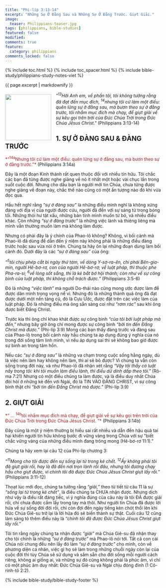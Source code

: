 ```yaml
---
title: "Phi-líp 3:13-14"
excerpt: "Những Sự Ở Đằng Sau và Những Sự Ở Đằng Trước. Giựt Giải."
image:
  teaser: Philippians-teaser.jpg
tags: [philippians, bible-studies]
featured: false
modified:
comments: true
feature:
  category: philippians
comments_locked: false
---
```


{% include toc.html %}
{% include toc_spacer.html %}
{% include bible-study/philippians-study-notes-viet %}

{{ page.excerpt | markdownify }}

<div>
<p>
<img alt src="{{ site.url }}/assets/images/Philippians-teaser.jpg" style="border: 0px none; margin: 7px 15px 0px 0px; max-width: 100%; height: 148px; padding: 0px; float: left;">
<i>"<sup>13</sup>Hỡi Anh em, về phần tôi, tôi không tưởng rằng đã đạt đến mục đích, <sup>14</sup>nhưng tôi cứ làm một điều: quên lửng sự ở đằng sau, mà bươn theo sự ở đằng trước, tôi nhắm mục đích mà chạy, để giựt giải về sự kêu gọi trên trời của Ðức Chúa Trời trong Ðức Chúa Jêsus Christ."</i> (Philippians 3:13-14)
</p>
</div>

## 1.  SỰ Ở ĐÀNG SAU & ĐÀNG TRƯỚC

<span style="color: rgb(159, 29, 33);">
*“<sup>14a</sup>Nhưng tôi cứ làm một điều: quên lửng sự ở đằng sau,
mà bươn theo sự ở đằng trước."*
</span> (Philippians 3:14a)

Đây là một đoạn Kinh thánh rất quen thuộc đối với nhiều tín hữu. Tôi chắc các bạn đã từng được nghe giảng về nó ít nhất một hoặc vài chục lần trong suốt cuộc đời. Nhưng cho dầu bạn là người mới tin Chúa, chưa từng được nghe giảng về đoạn này, chắc thế nào cũng có một ấn tượng nào đó khi vừa đọc qua.

Hầu hết nghĩ rằng *“sự ở đàng sau”* là những điều mình nghĩ là không xứng đáng với địa vị của người được cứu, người đã đến với sự sáng từ trong bóng tối. Những thói hư tật xấu, những bản tính mình muốn từ bỏ, và nhiều điều khác. Còn những *“sự ở đàng trước”* là những việc lành và thiêng liêng mà mình vẫn thường muốn làm mà không làm được.

Nhưng có phải đây là ý chính của Phao-lô không? Không, vì bối cảnh mà Phao-lô đã dùng để dẫn đến ý niệm này không  phải là những điều đàng trước hoặc sau vừa nói ở trên. Chúng ta hãy ôn lại những đoạn dùng làm bối cảnh đó. Dưới đây là các *“sự ở đàng sau”* của ông:

*“<sup>5</sup>tôi chịu phép cắt bì ngày thứ tám, về dòng Y-sơ-ra-ên, chi phái Bên-gia-min, người Hê-bơ-rơ, con của người Hê-bơ-rơ; về luật pháp, thì thuộc phe Pha-ra-si; <sup>6</sup>về lòng sốt sắng, thì là kẻ bắt bớ hội thánh; còn như về sự công bình của luật pháp, thì không chỗ trách được.”* (Philippians 3:5-6)

Đó là những *“việc lành”* mà người Do-thái nào cũng mong ước được làm để được dân mình trọng vọng nể vì. Nhưng đó là những thành quả ông đã đạt được dưới một nền tảng cũ, đó là Cựu Ước, được đặt trên các việc làm của luật pháp. Đó là những điều mà ông sẵn sàng coi như *“rơm rác”* sau khi ông được biết Đấng Christ.

Trước kia thì ông chỉ khao khát được sự công bình *“của tôi bởi luật pháp mà đến,”* nhưng bây giờ ông chỉ mong được sự công bình *“bởi tin đến Ðấng Christ mà được."* (Phi-líp 3:9) Mong các bạn thấy đàng trước và đàng sau của Phao-lô trong bối cảnh này hầu chúng ta áp dụng đúng ý nghĩa của nó trong đời sống tâm linh mình, vì nếu áp dụng sai thì sẽ không bao giờ được sự bình an trong tâm hồn.

Nếu các *“sự ở đàng sau”* là những va chạm trong cuộc sống hằng ngày, dù là việc nên làm hay không nên làm, thì ai sẽ bỏ được? Vì chúng ta vẫn còn sống trong đời này, và như Phao-lô đã nhận xét rằng *“Vậy tôi thấy có luật nầy trong tôi: khi tôi muốn làm điều lành, thì điều dữ dính dấp theo tôi."* (Rô-ma 7:21) Nhưng có một điều chúng ta làm được, và là điều duy nhất Chúa đòi hỏi ở những kẻ đến với Ngài, đó là TIN VÀO ĐẤNG CHRIST, vì sự công bình thật chỉ *“bởi tin đến Đấng Christ mà được."* (Phi-líp 3:9)

## 2. GIỰT GIẢI 
<span style="color: rgb(159, 29, 33);">
*“ ... <sup>14b</sup>tôi nhắm mục đích mà
chạy, để giựt giải về sự kêu gọi trên trời của Ðức Chúa
Trời trong Ðức Chúa Jêsus Christ.  ”*
</span> (Philippians 3:14b)

Đây cũng là một ý niệm thường bị hiểu sai rất nhiều và dẫn đến hậu quả tai hại khiến người tín hữu không bước đi vững vàng trong Chúa với sự “biết chắc vững vàng của những điều mình đang trông mong (Hê-bơ-rơ 11:1).”

Chúng ta hãy xem lại câu 12 của Phi-líp chương 3:

*“<sup>11</sup>Mong cho tôi được đến sự sống lại từ trong kẻ chết. <sup>12</sup>Ấy không phải tôi đã giựt giải rồi, hay là đã đến nơi trọn lành rồi đâu, nhưng tôi đương chạy hầu cho giựt được, vì chính tôi đã được Ðức Chúa Jêsus Christ giựt lấy rồi.”* (Philippians 3:11-12)

Thoạt lúc mới đọc, chúng ta tưởng rằng *“giải,”* theo từ tiết từ câu 11 là sự *“sống lại từ trong kẻ chết”*, là điều chúng ta CHƯA nhận được. Nhưng dịch như vậy là điều rất đáng tiếc, vì ý nghĩa đúng của câu này là tôi ĐÃ được giải rồi, chỉ chưa được cầm lấy trong tay mà thôi. Như người tin Chúa đã được lời hứa về sự sống đời đời rồi, chỉ còn đợi đến ngày tiếng kèn chót thổi lên khi Đức Chúa Giê-su trở lại là lời hứa đó sẽ biến thành sự thật. Cuối câu 12 cũng làm sáng tỏ thêm điều này là *“chính tôi đã được Ðức Chúa Jêsus Christ giựt lấy rồi.”*

Tôi tin rằng ngày chúng ta nhận được *“giải”* mà Chúa Giê-su đã nhận thay cho tôi chính là những *“sự ở đàng trước”* mà Phao-lô nói tới. Tất cả con cái Chúa nói chung đều nên lấy đó làm *“sự ở đàng trước”* cho mình, còn về phương diện cá nhân, việc gì họ sẽ làm trong những chuỗi ngày còn lại của cuộc đời thì tùy Chúa sẽ sử dụng và sắm sẵn cho đời sống mỗi người cách riêng, không ai giống ai, và những sự đó cũng không phải là phúc âm, vì chỉ có một phúc âm duy nhất: Đức Chúa Giê-su và Ngài chịu đóng đinh (1 Cô-rinh-tô 2:2).  

{% include bible-study/bible-study-footer %}


